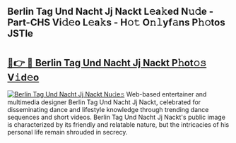 ## Berlin Tag Und Nacht Jj Nackt L𝚎a𝚔ed N𝚞𝚍e - Part-CHS Vi𝚍𝚎o L𝚎a𝚔s - H𝚘𝚝 O𝚗𝚕yf𝚊ns P𝚑𝚘tos JSTle

# <h2><a href="http://kf38ycw.oniu.top/?m=Berlin+Tag+Und+Nacht+Jj+Nackt">🔗👉 🔴 Berlin Tag Und Nacht Jj Nackt P𝚑ot𝚘𝚜 V𝚒d𝚎o</a></h2>

[![Berlin Tag Und Nacht Jj Nackt Nu𝚍e𝚜](https://i.imgur.com/0qMVB7G.gif)](http://kf38ycw.oniu.top/?m=Berlin+Tag+Und+Nacht+Jj+Nackt)
Web-based entertainer and multimedia designer Berlin Tag Und Nacht Jj Nackt, celebrated for disseminating dance and lifestyle knowledge through trending dance sequences and short videos. Berlin Tag Und Nacht Jj Nackt's public image is characterized by its friendly and relatable nature, but the intricacies of his personal life remain shrouded in secrecy.  
